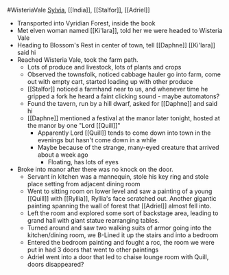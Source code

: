 #WisteriaVale 
[Sylvia](PCs/Past/Sylvia.md), [[India]], [[Stalfor]], [[Adriel]]

- Transported into Vyridian Forest, inside the book
- Met elven woman named [[Ki'lara]], told her we were headed to Wisteria Vale
- Heading to Blossom's Rest in center of town, tell [[Daphne]] [[Ki'lara]] said hi
- Reached Wisteria Vale, took the farm path.
	- Lots of produce and livestock, lots of plants and crops
	- Observed the townsfolk, noticed cabbage hauler go into farm, come out with empty cart, started loading up with other produce
	- [[Stalfor]] noticed a farmhand near to us, and whenever time he gripped a fork he heard a faint clicking sound - maybe automatons?
	- Found the tavern, run by a hill dwarf, asked for [[Daphne]] and said hi
	- [[Daphne]] mentioned a festival at the manor later tonight, hosted at the manor by one "Lord [[Quill]]"
		- Apparently Lord [[Quill]] tends to come down into town in the evenings but hasn't come down in a while
		- Maybe because of the strange, many-eyed creature that arrived about a week ago
			- Floating, has lots of eyes
- Broke into manor after there was no knock on the door.
	- Servant in kitchen was a mannequin, stole his key ring and stole place setting from adjacent dining room
	- Went to sitting room on lower level and saw a painting of a young [[Quill]] with [[Ryllia]], Ryllia's face scratched out. Another gigantic painting spanning the wall of forest that [[Adriel]] almost fell into.
	- Left the room and explored some sort of backstage area, leading to grand hall with giant statue rearranging tables.
	- Turned around and saw two walking suits of armor going into the kitchen/dining room, we B-Lined it up the stairs and into a bedroom
	- Entered the bedroom painting and fought a roc, the room we were put in had 3 doors that went to other paintings
	- Adriel went into a door that led to chaise lounge room with Quill, doors disappeared?